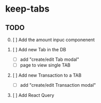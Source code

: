 # keep-tabs

## TODO

0. [ ] Add the amount inpuc componenent

1. [ ] Add new Tab in the DB

   - [ ] add "create/edit Tab modal"
   - [ ] page to view single TAB

2. [ ] Add new Transaction to a TAB

   - [ ] add "create/edit Transaction modal"

3. [ ] Add React Query
